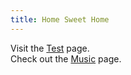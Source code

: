 ```yaml
---
title: Home Sweet Home
---
```


Visit the [Test](test/) page.  
Check out the [Music](music/) page.

